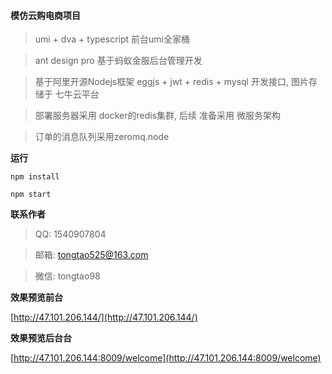 #### 模仿云购电商项目

> umi + dva + typescript  前台umi全家桶

> ant design pro   基于蚂蚁金服后台管理开发

> 基于阿里开源Nodejs框架 eggjs + jwt + redis + mysql 开发接口, 图片存储于 七牛云平台

> 部署服务器采用 docker的redis集群, 后续 准备采用 微服务架构

> 订单的消息队列采用zeromq.node 

**运行**

`npm install`

`npm start`

**联系作者**

> QQ: 1540907804

> 邮箱: tongtao525@163.com

> 微信: tongtao98


**效果预览前台**

[http://47.101.206.144/](http://47.101.206.144/)

**效果预览后台台**

[http://47.101.206.144:8009/welcome](http://47.101.206.144:8009/welcome)


